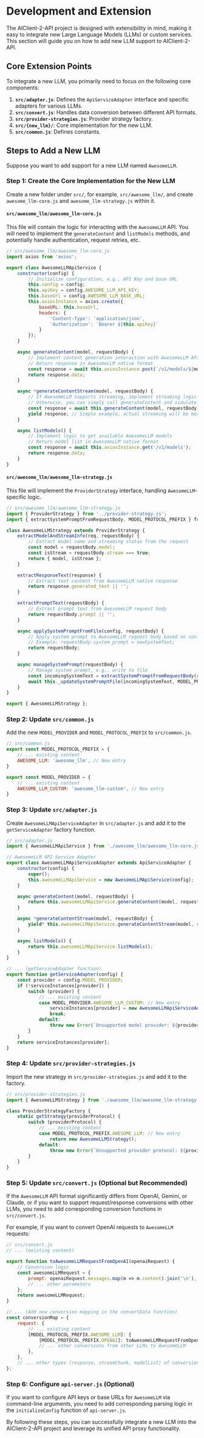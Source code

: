 # Development and Extension

The AIClient-2-API project is designed with extensibility in mind, making it easy to integrate new Large Language Models (LLMs) or custom services. This section will guide you on how to add new LLM support to AIClient-2-API.

## Core Extension Points

To integrate a new LLM, you primarily need to focus on the following core components:

1.  **`src/adapter.js`**: Defines the `ApiServiceAdapter` interface and specific adapters for various LLMs.
2.  **`src/convert.js`**: Handles data conversion between different API formats.
3.  **`src/provider-strategies.js`**: Provider strategy factory.
4.  **`src/{new_llm}/`**: Core implementation for the new LLM.
5.  **`src/common.js`**: Defines constants.

## Steps to Add a New LLM

Suppose you want to add support for a new LLM named `AwesomeLLM`.

### Step 1: Create the Core Implementation for the New LLM

Create a new folder under `src/`, for example, `src/awesome_llm/`, and create `awesome_llm-core.js` and `awesome_llm-strategy.js` within it.

#### `src/awesome_llm/awesome_llm-core.js`

This file will contain the logic for interacting with the `AwesomeLLM` API. You will need to implement the `generateContent` and `listModels` methods, and potentially handle authentication, request retries, etc.

```javascript
// src/awesome_llm/awesome_llm-core.js
import axios from 'axios';

export class AwesomeLLMApiService {
    constructor(config) {
        // Initialize configuration, e.g., API Key and base URL
        this.config = config;
        this.apiKey = config.AWESOME_LLM_API_KEY;
        this.baseUrl = config.AWESOME_LLM_BASE_URL;
        this.axiosInstance = axios.create({
            baseURL: this.baseUrl,
            headers: {
                'Content-Type': 'application/json',
                'Authorization': `Bearer ${this.apiKey}`
            }
        });
    }

    async generateContent(model, requestBody) {
        // Implement content generation interaction with AwesomeLLM API
        // Return response in AwesomeLLM native format
        const response = await this.axiosInstance.post(`/v1/models/${model}/generate`, requestBody);
        return response.data;
    }

    async *generateContentStream(model, requestBody) {
        // If AwesomeLLM supports streaming, implement streaming logic
        // Otherwise, you can simply call generateContent and simulate streaming
        const response = await this.generateContent(model, requestBody);
        yield response; // Simple example, actual streaming will be more complex
    }

    async listModels() {
        // Implement logic to get available AwesomeLLM models
        // Return model list in AwesomeLLM native format
        const response = await this.axiosInstance.get('/v1/models');
        return response.data;
    }
}
```

#### `src/awesome_llm/awesome_llm-strategy.js`

This file will implement the `ProviderStrategy` interface, handling `AwesomeLLM`-specific logic.

```javascript
// src/awesome_llm/awesome_llm-strategy.js
import { ProviderStrategy } from '../provider-strategy.js';
import { extractSystemPromptFromRequestBody, MODEL_PROTOCOL_PREFIX } from '../common.js';

class AwesomeLLMStrategy extends ProviderStrategy {
    extractModelAndStreamInfo(req, requestBody) {
        // Extract model name and streaming status from the request
        const model = requestBody.model;
        const isStream = requestBody.stream === true;
        return { model, isStream };
    }

    extractResponseText(response) {
        // Extract text content from AwesomeLLM native response
        return response.generated_text || '';
    }

    extractPromptText(requestBody) {
        // Extract prompt text from AwesomeLLM request body
        return requestBody.prompt || '';
    }

    async applySystemPromptFromFile(config, requestBody) {
        // Apply system prompt to AwesomeLLM request body based on configuration
        // Example: requestBody.system_prompt = newSystemText;
        return requestBody;
    }

    async manageSystemPrompt(requestBody) {
        // Manage system prompt, e.g., write to file
        const incomingSystemText = extractSystemPromptFromRequestBody(requestBody, MODEL_PROTOCOL_PREFIX.AWESOME_LLM);
        await this._updateSystemPromptFile(incomingSystemText, MODEL_PROTOCOL_PREFIX.AWESOME_LLM);
    }
}

export { AwesomeLLMStrategy };
```

### Step 2: Update `src/common.js`

Add the new `MODEL_PROVIDER` and `MODEL_PROTOCOL_PREFIX` to `src/common.js`.

```javascript
// src/common.js
export const MODEL_PROTOCOL_PREFIX = {
    // ... existing content
    AWESOME_LLM: 'awesome_llm', // New entry
}

export const MODEL_PROVIDER = {
    // ... existing content
    AWESOME_LLM_CUSTOM: 'awesome_llm-custom', // New entry
}
```

### Step 3: Update `src/adapter.js`

Create `AwesomeLLMApiServiceAdapter` in `src/adapter.js` and add it to the `getServiceAdapter` factory function.

```javascript
// src/adapter.js
import { AwesomeLLMApiService } from './awesome_llm/awesome_llm-core.js'; // Import AwesomeLLM Service

// AwesomeLLM API Service Adapter
export class AwesomeLLMApiServiceAdapter extends ApiServiceAdapter {
    constructor(config) {
        super();
        this.awesomeLLMApiService = new AwesomeLLMApiService(config);
    }

    async generateContent(model, requestBody) {
        return this.awesomeLLMApiService.generateContent(model, requestBody);
    }

    async *generateContentStream(model, requestBody) {
        yield* this.awesomeLLMApiService.generateContentStream(model, requestBody);
    }

    async listModels() {
        return this.awesomeLLMApiService.listModels();
    }
}

// ... (getServiceAdapter function)
export function getServiceAdapter(config) {
    const provider = config.MODEL_PROVIDER;
    if (!serviceInstances[provider]) {
        switch (provider) {
            // ... existing content
            case MODEL_PROVIDER.AWESOME_LLM_CUSTOM: // New entry
                serviceInstances[provider] = new AwesomeLLMApiServiceAdapter(config);
                break;
            default:
                throw new Error(`Unsupported model provider: ${provider}`);
        }
    }
    return serviceInstances[provider];
}
```

### Step 4: Update `src/provider-strategies.js`

Import the new strategy in `src/provider-strategies.js` and add it to the factory.

```javascript
// src/provider-strategies.js
import { AwesomeLLMStrategy } from './awesome_llm/awesome_llm-strategy.js'; // Import new strategy

class ProviderStrategyFactory {
    static getStrategy(providerProtocol) {
        switch (providerProtocol) {
            // ... existing content
            case MODEL_PROTOCOL_PREFIX.AWESOME_LLM: // New entry
                return new AwesomeLLMStrategy();
            default:
                throw new Error(`Unsupported provider protocol: ${providerProtocol}`);
        }
    }
}
```

### Step 5: Update `src/convert.js` (Optional but Recommended)

If the `AwesomeLLM` API format significantly differs from OpenAI, Gemini, or Claude, or if you want to support request/response conversions with other LLMs, you need to add corresponding conversion functions in `src/convert.js`.

For example, if you want to convert OpenAI requests to `AwesomeLLM` requests:

```javascript
// src/convert.js
// ... (existing content)

export function toAwesomeLLMRequestFromOpenAI(openaiRequest) {
    // Conversion logic
    const awesomeLLMRequest = {
        prompt: openaiRequest.messages.map(m => m.content).join('\n'),
        // ... other parameters
    };
    return awesomeLLMRequest;
}

// ... (Add new conversion mapping in the convertData function)
const conversionMap = {
    request: {
        // ... existing content
        [MODEL_PROTOCOL_PREFIX.AWESOME_LLM]: {
            [MODEL_PROTOCOL_PREFIX.OPENAI]: toAwesomeLLMRequestFromOpenAI,
            // ... other conversions from other LLMs to AwesomeLLM
        },
    },
    // ... other types (response, streamChunk, modelList) of conversions
};
```

### Step 6: Configure `api-server.js` (Optional)

If you want to configure API keys or base URLs for `AwesomeLLM` via command-line arguments, you need to add corresponding parsing logic in the `initializeConfig` function of `api-server.js`.

By following these steps, you can successfully integrate a new LLM into the AIClient-2-API project and leverage its unified API proxy functionality.